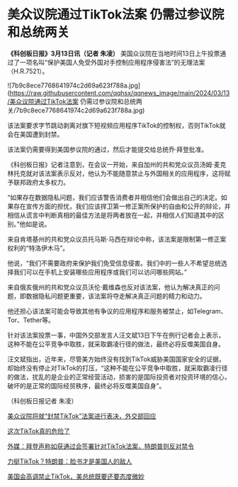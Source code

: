 # 美众议院通过TikTok法案 仍需过参议院和总统两关

**《科创板日报》3月13日讯（记者 朱凌）**
美国众议院在当地时间13日上午投票通过了一项名叫“保护美国人免受外国对手控制应用程序侵害法”的无理法案（H.R.7521）。

![7b9c8ece7768641974c2d69a623f788a.jpg](https://raw.githubusercontent.com/qqhsx/qqnews_image/main/2024/03/13/美众议院通过TikTok法案 仍需过参议院和总统两关/7b9c8ece7768641974c2d69a623f788a.jpg)

该法案要求字节跳动剥离对旗下短视频应用程序TikTok的控制权，否则TikTok就会在美国遭到封禁。

该法案仍需要得到美国参议院的通过，然后才能提交给总统乔·拜登批准。

《科创板日报》记者注意到，在会议一开始，来自加州的共和党众议员汤姆·麦克林托克就对该法案表示反对，他认为不能随意禁止与外国相关的应用程序，这将赋予联邦政府太多权力。

“如果存在数据隐私问题，我们应该警告消费者并相信他们会做出自己的决定。如果存在宣传方面的担忧，我们应该捍卫第一修正案所保护的自由和公开的辩论，并相信从谎言中判断真相的最佳方法是将两者放在一起，并相信人们知道其中的区别。”他如是说。

来自肯塔基州的共和党众议员托马斯·马西在辩论中称，该法案是限制第一修正案权利的“特洛伊木马”。

他说，“我们不需要政府来保护我们免受信息侵害。我们中的一些人不希望总统选择我们可以在手机上安装哪些应用程序或我们可以访问哪些网站。”

来自俄亥俄州的共和党众议员沃伦·戴维森也反对该法案，他认为解决真正的问题，即数据隐私问题更重要，该法案将夺走解决真正问题的精力和动力。

他还担心该法案可能会导致其他有争议的应用程序和服务被禁止，如Telegram、Tor、Tether等。

针对该法案投票一事，中国外交部发言人汪文斌13日下午在例行记者会上表示，这种不能在公平竞争中取胜，就采取霸凌行径的做法，最终必将反噬美国自身。

汪文斌指出，近年来，尽管美方始终没有找到TikTok威胁美国国家安全的证据，却始终没有停止对TikTok的打压，“这种不能在公平竞争中取胜，就采取霸凌行径的做法，扰乱的是企业的正常经营活动，损害的是国际投资者对投资环境的信心，破坏的是正常的国际经贸秩序，最终必将反噬美国自身”。

（科创板日报记者 朱凌）

[美众议院将就“封禁TikTok”法案进行表决，外交部回应](https://news.qq.com/rain/a/20240313A05RXC00)

[这次TikTok真的危险了](https://news.qq.com/rain/a/20240309A07E4N00)

[外媒：拜登声称如获通过会签署针对TikTok法案，特朗普则反对禁令](https://news.qq.com/rain/a/20240309A02APL00)

[力挺TikTok？特朗普：脸书才是美国人的敌人](https://news.qq.com/rain/a/20240308A0AM0E00)

[美国会高调禁止TikTok，美总统既要还要态度微妙](https://news.qq.com/rain/a/20240310A047PO00)

